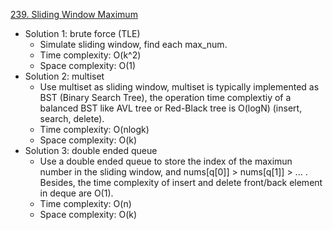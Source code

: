 [239. Sliding Window Maximum](https://leetcode.com/problems/sliding-window-maximum/)  

- Solution 1: brute force (TLE)
    - Simulate sliding window, find each max_num.
    - Time complexity: O(k^2)
    - Space complexity: O(1)
- Solution 2: multiset
    - Use multiset as sliding window, multiset is typically implemented as BST (Binary Search Tree), the operation time complextiy of a balanced BST like AVL tree or Red-Black tree is O(logN) (insert, search, delete).
    - Time complexity: O(nlogk)
    - Space complexity: O(k)
- Solution 3: double ended queue
    - Use a double ended queue to store the index of the maximun number in the sliding window, and nums[q[0]] > nums[q[1]] > ... . Besides, the time complexity of insert and delete front/back element in deque are O(1).
    - Time complexity: O(n)
    - Space complexity: O(k)